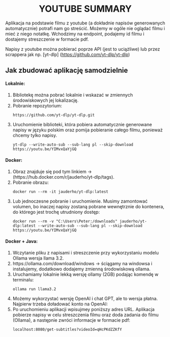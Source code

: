 <h1 align="center">YOUTUBE SUMMARY</h1>
Aplikacja na podstawie filmu z youtube (a dokładnie napisów generowanych automatycznie) potrafi nam go streścić. 
Możemy w ogóle nie oglądać filmu i mieć z niego notatkę. 
Wchodzimy na endpoint, podajemy id filmu i dostajemy streszczenie w formacie pdf.


Napisy z youtube można pobierać poprze API (jest to uciążliwe) lub przez scrappera jak np. [yt-dlp] (https://github.com/yt-dlp/yt-dlp)

## Jak zbudować aplikację samodzielnie

#### Lokalnie:
<ol>
<li>Bibliotekę można pobrać lokalnie i wskazać w zmiennych środowiskowych jej lokalizację.</li>

<li>Pobranie repozytorium:</li>

```
https://github.com/yt-dlp/yt-dlp.git
```

<li>Uruchomienie biblioteki, która pobiera automatycznie generowane napisy w języku polskim oraz pomija pobieranie całego filmu, ponieważ chcemy tylko napisy.</li>

```
yt-dlp --write-auto-sub --sub-lang pl --skip-download https://youtu.be/YIMvxQaYjGQ
```
</ol>

#### Docker:
<ol>
<li>Obraz znajduje się pod tym linkiem -> (https://hub.docker.com/r/jauderho/yt-dlp/tags).</li>

<li>Pobranie obrazu:</li>

```
docker run --rm -it jauderho/yt-dlp:latest
```

<li>Lub jednoczesne pobranie i uruchomienie. Musimy zamontować volumen, bo inaczej napisy zostaną pobrane wewnętrznie do kontenera, do którego jest trochę utrudniony dostęp:</li>

```
docker run --rm -v "C:\Users\Peter:/downloads" jauderho/yt-dlp:latest --write-auto-sub --sub-lang pl --skip-download https://youtu.be/YIMvxQaYjGQ
```

</ol>

#### Docker + Java:
<ol>
<li>Wczytanie pliku z napisami i streszczenie przy wykorzystaniu modelu Ollama wersja llama 3.2.</li>
<li>https://ollama.com/download/windows -> ściągamy na windowsa i instalujemy, dodatkowo dodajemy zmienną środowiskową ollama.</li>

<li>Uruchamiamy lokalnie lekką wersję ollamy (2GB) podając komendę w terminalu:</li>

```
ollama run llama3.2
```

<li>Możemy wykorzystać wersję OpenAI i chat GPT, ale to wersja płatna. Najpierw trzeba doładować konto na OpenAI:</li>
<li>Po uruchomieniu aplikacji wpisujmey poniższy adres URL. 
Aplikacja pobierze napisy w celu streszczenia filmu oraz doda zadania do filmu (Ollama),
a następnie zwróci informacje w formacie pdf:</li>

```
localhost:8080/get-subtitles?videoId=qHcPKdZZKfY
```

</ol>